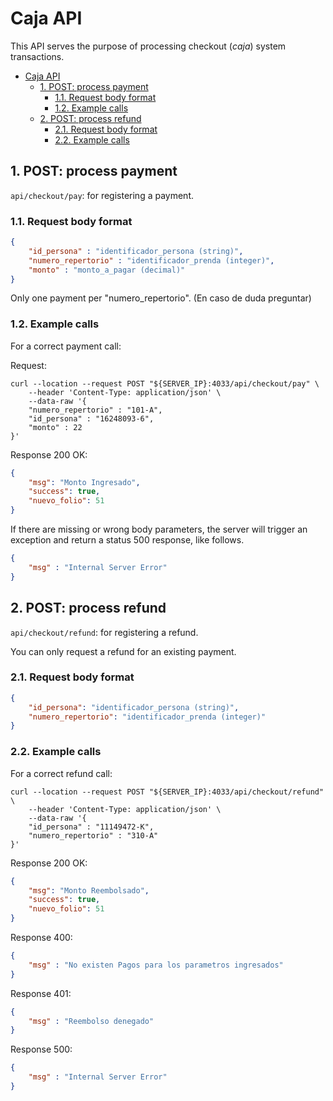 # Caja API

This API serves the purpose of processing checkout (*caja*) system transactions.

- [Caja API](#caja-api)
  - [1. POST: process payment](#1-post-process-payment)
    - [1.1. Request body format](#11-request-body-format)
    - [1.2. Example calls](#12-example-calls)
  - [2. POST: process refund](#2-post-process-refund)
    - [2.1. Request body format](#21-request-body-format)
    - [2.2. Example calls](#22-example-calls)

## 1. POST: process payment

`api/checkout/pay`: for registering a payment.

### 1.1. Request body format

```json
{
    "id_persona" : "identificador_persona (string)",
    "numero_repertorio" : "identificador_prenda (integer)",
    "monto" : "monto_a_pagar (decimal)"
}
```

Only one payment per "numero_repertorio". (En caso de duda preguntar)

### 1.2. Example calls

For a correct payment call:

Request:

```shell
curl --location --request POST "${SERVER_IP}:4033/api/checkout/pay" \
    --header 'Content-Type: application/json' \
    --data-raw '{
    "numero_repertorio" : "101-A",
    "id_persona" : "16248093-6",
    "monto" : 22
}'
```

Response 200 OK:

```json
{
    "msg": "Monto Ingresado",
    "success": true,
    "nuevo_folio": 51
}
```

If there are missing or wrong body parameters, the server will trigger an exception and return a status 500 response, like follows.

```json
{
    "msg" : "Internal Server Error"
}
```

## 2. POST: process refund

`api/checkout/refund`: for registering a refund.

You can only request a refund for an existing payment.

### 2.1. Request body format

```json
{
    "id_persona": "identificador_persona (string)",
    "numero_repertorio": "identificador_prenda (integer)"
}
```

### 2.2. Example calls

For a correct refund call:

```shell
curl --location --request POST "${SERVER_IP}:4033/api/checkout/refund" \
    --header 'Content-Type: application/json' \
    --data-raw '{ 
    "id_persona" : "11149472-K",
    "numero_repertorio" : "310-A"
}'
```

Response 200 OK:

```json
{
    "msg": "Monto Reembolsado",
    "success": true,
    "nuevo_folio": 51
}
```

Response 400:

```json
{
    "msg" : "No existen Pagos para los parametros ingresados"
}
```

Response 401:

```json
{
    "msg" : "Reembolso denegado"
}
```

Response 500:

```json
{
    "msg" : "Internal Server Error"
}
```
